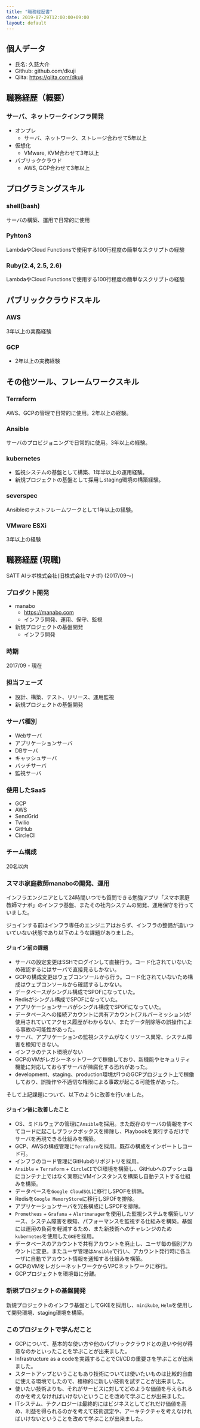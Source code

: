 ```yaml
---
title: "職務経歴書"
date: 2019-07-29T12:00:00+09:00
layout: default
---
```


## 個人データ
- 氏名: 久慈大介
- Github: github.com/dkuji
- Qiita: https://qiita.com/dkuji

## 職務経歴（概要）
### サーバ、ネットワークインフラ開発
- オンプレ
  - サーバ、ネットワーク、ストレージ合わせて5年以上
- 仮想化
  - VMware, KVM合わせて3年以上
- パブリッククラウド
   - AWS, GCP合わせて3年以上


## プログラミングスキル
### shell(bash)
サーバの構築、運用で日常的に使用
### Pyhton3
LambdaやCloud Functionsで使用する100行程度の簡単なスクリプトの経験
### Ruby(2.4, 2.5, 2.6)
LambdaやCloud Functionsで使用する100行程度の簡単なスクリプトの経験

## パブリッククラウドスキル
### AWS
3年以上の実務経験
### GCP
- 2年以上の実務経験

## その他ツール、フレームワークスキル
### Terraform
AWS、GCPの管理で日常的に使用。2年以上の経験。

### Ansible
サーバのプロビジョニングで日常的に使用。3年以上の経験。

### kubernetes
- 監視システムの基盤として構築、1年半以上の運用経験。
- 新規プロジェクトの基盤として採用しstaging環境の構築経験。

### severspec
Ansibleのテストフレームワークとして1年以上の経験。

### VMware ESXi
3年以上の経験

## 職務経歴 (現職)
SATT AIラボ株式会社(旧株式会社マナボ) (2017/09〜)
### プロダクト開発
- manabo
  - https://manabo.com
  - インフラ開発、運用、保守、監視
- 新規プロジェクトの基盤開発
  - インフラ開発

### 時期
2017/09 - 現在

### 担当フェーズ
- 設計、構築、テスト、リリース、運用監視
- 新規プロジェクトの基盤開発

### サーバ種別
- Webサーバ
- アプリケーションサーバ
- DBサーバ
- キャッシュサーバ
- バッチサーバ
- 監視サーバ

### 使用したSaaS
- GCP
- AWS
- SendGrid
- Twilio
- GitHub
- CircleCI

### チーム構成
20名以内

### スマホ家庭教師manaboの開発、運用
インフラエンジニアとして24時間いつでも質問できる勉強アプリ「スマホ家庭教師マナボ」のインフラ基盤、またその社内システムの開発、運用保守を行っていました。

ジョインする前はインフラ専任のエンジニアはおらず、インフラの整備が追いついていない状態であり以下のような課題がありました。

#### ジョイン前の課題
- サーバの設定変更はSSHでログインして直接行う。コード化されていないため確認するにはサーバで直接見るしかない。
- GCPの構成変更はウェブコンソールから行う。コード化されていないため構成はウェブコンソールから確認するしかない。
- データベースがシングル構成でSPOFになっていた。
- Redisがシングル構成でSPOFになっていた。
- アプリケーションサーバがシングル構成でSPOFになっていた。
- データベースへの接続アカウントに共有アカウント(フルパーミッション)が使用されていてアクセス履歴がわからない、またデータ削除等の誤操作による事故の可能性があった。
- サーバ、アプリケーションの監視システムがなくリソース異常、システム障害を検知できない。
- インフラのテスト環境がない
- GCPのVMがレガシーネットワークで稼働しており、新機能やセキュリティ機能に対応しておらずサーバが陳腐化する恐れがあった。
- development、staging、production環境が1つのGCPプロジェクト上で稼働しており、誤操作や不適切な権限による事故が起こる可能性があった。

そして上記課題について、以下のように改善を行いました。

#### ジョイン後に改善したこと
- OS、ミドルウェアの管理に`Ansible`を採用。また既存のサーバの情報をすべてコードに起こしブラックボックスを排除し、Playbookを実行するだけでサーバを再現できる仕組みを構築。
- GCP、AWSの構成管理に`Terraform`を採用。既存の構成をインポートしコード可。
- インフラのコード管理にGitHubのリポジトリを採用。
- `Ansible` + `Terraform` + `CircleCI`でCI環境を構築し、GitHubへのプッシュ毎にコンテナ上ではなく実際にVMインスタンスを構築し自動テストする仕組みを構築。
- データベースを`Google CloudSQL`に移行しSPOFを排除。
- Redisを`Google MemoryStore`に移行しSPOFを排除。
- アプリケーションサーバを冗長構成にしSPOFを排除。
- `Prometheus` + `Grafana` + `Alertmanager`を使用した監視システムを構築しリソース、システム障害を検知、パフォーマンスを監視する仕組みを構築。基盤には運用の負荷を軽減するため、また新技術へのチャレンジのため`kubernetes`を使用した`GKE`を採用。
- データベースのアカウントで共有アカウントを廃止し、ユーザ毎の個別アカウントに変更。またユーザ管理は`Ansible`で行い、アカウント発行時に各ユーザに自動でアカウント情報を通知する仕組みを構築。
- GCPのVMをレガシーネットワークからVPCネットワークに移行。
- GCPプロジェクトを環境毎に分離。

### 新規プロジェクトの基盤開発
新規プロジェクトのインフラ基盤としてGKEを採用し、`minikube`, `Helm`を使用して開発環境、staging環境を構築。

### このプロジェクトで学んだこと
- GCPについて、基本的な使い方や他のパブリッククラウドとの違いや何が得意なのかといったことを学ぶことが出来ました。
- Infrastructure as a codeを実践することでCI/CDの重要さを学ぶことが出来ました。
- スタートアップということもあり技術については使いたいものは比較的自由に使える環境でしたので、積極的に新しい技術を試すことが出来ました。
- 使いたい技術よりも、それがサービスに対してどのような価値を与えられるのかを考えなければいけないということを改めて学ぶことが出来ました。
- ITシステム、テクノロジーは最終的にはビジネスとしてどれだけ価値を高め、利益を得られるのかを考えて技術選定や、アーキテクチャを考えなければいけないということを改めて学ぶことが出来ました。
